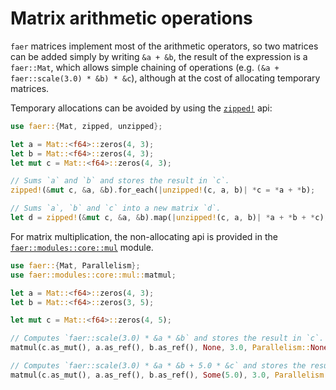# Matrix arithmetic operations
`faer` matrices implement most of the arithmetic operators, so two matrices
can be added simply by writing `&a + &b`, the result of the expression is a
`faer::Mat`, which allows simple chaining of operations (e.g. `(&a + faer::scale(3.0) * &b) * &c`), although
at the cost of allocating temporary matrices.

Temporary allocations can be avoided by using the [`zipped!`](https://docs.rs/faer/latest/faer/macro.zipped.html) api:
```rust
use faer::{Mat, zipped, unzipped};

let a = Mat::<f64>::zeros(4, 3);
let b = Mat::<f64>::zeros(4, 3);
let mut c = Mat::<f64>::zeros(4, 3);

// Sums `a` and `b` and stores the result in `c`.
zipped!(&mut c, &a, &b).for_each(|unzipped!(c, a, b)| *c = *a + *b);

// Sums `a`, `b` and `c` into a new matrix `d`.
let d = zipped!(&mut c, &a, &b).map(|unzipped!(c, a, b)| *a + *b + *c);
```
For matrix multiplication, the non-allocating api is provided in the
[`faer::modules::core::mul`](https://docs.rs/faer-core/latest/faer_core/mul/index.html) module.

```rust
use faer::{Mat, Parallelism};
use faer::modules::core::mul::matmul;

let a = Mat::<f64>::zeros(4, 3);
let b = Mat::<f64>::zeros(3, 5);

let mut c = Mat::<f64>::zeros(4, 5);

// Computes `faer::scale(3.0) * &a * &b` and stores the result in `c`.
matmul(c.as_mut(), a.as_ref(), b.as_ref(), None, 3.0, Parallelism::None);

// Computes `faer::scale(3.0) * &a * &b + 5.0 * &c` and stores the result in `c`.
matmul(c.as_mut(), a.as_ref(), b.as_ref(), Some(5.0), 3.0, Parallelism::None);
```
